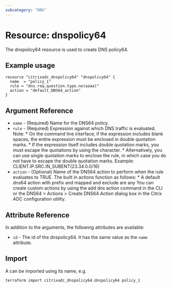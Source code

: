 ```yaml
---
subcategory: "DNS"
---
```


# Resource: dnspolicy64

The dnspolicy64 resource is used to create DNS policy64.


## Example usage

```hcl
resource "citrixadc_dnspolicy64" "dnspolicy64" {
  name  = "policy_1"
  rule = "dns.req.question.type.ne(aaaa)"
  action = "default_DNS64_action"
}
```


## Argument Reference

* `name` - (Required) Name for the DNS64 policy.
* `rule` - (Required) Expression against which DNS traffic is evaluated. Note: * On the command line interface, if the expression includes blank spaces, the entire expression must be enclosed in double quotation marks. * If the expression itself includes double quotation marks, you must escape the quotations by using the  character.  * Alternatively, you can use single quotation marks to enclose the rule, in which case you do not have to escape the double quotation marks.  Example: CLIENT.IP.SRC.IN_SUBENT(23.34.0.0/16)
* `action` - (Optional) Name of the DNS64 action to perform when the rule evaluates to TRUE. The built in actions function as follows: * A default dns64 action with prefix and mapped and exclude are any  You can create custom actions by using the add dns action command in the CLI or the DNS64 > Actions > Create DNS64 Action dialog box in the Citrix ADC configuration utility.

## Attribute Reference

In addition to the arguments, the following attributes are available:

* `id` - The id of the dnspolicy64. It has the same value as the `name` attribute.


## Import

A <resource> can be imported using its name, e.g.

```shell
terraform import citrixadc_dnspolicy64.dnspolicy64 policy_1
```
